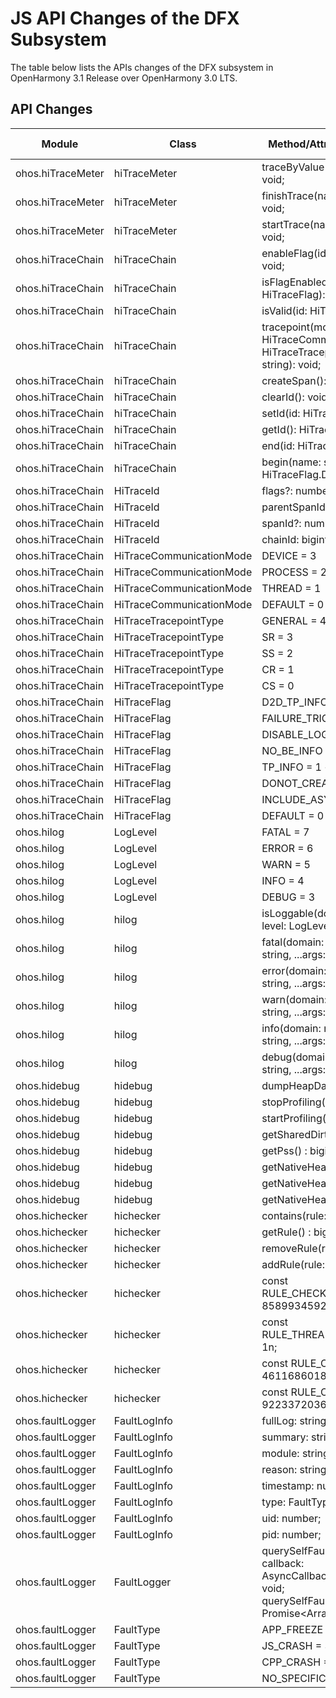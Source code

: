 # JS API Changes of the DFX Subsystem

The table below lists the APIs changes of the DFX subsystem in OpenHarmony 3.1 Release over OpenHarmony 3.0 LTS.

## API Changes

| Module| Class| Method/Attribute/Enumeration/Constant| Change Type|
|---|---|---|---|
| ohos.hiTraceMeter | hiTraceMeter | traceByValue(name: string, count: number): void; | Added|
| ohos.hiTraceMeter | hiTraceMeter | finishTrace(name: string, taskId: number): void; | Added|
| ohos.hiTraceMeter | hiTraceMeter | startTrace(name: string, taskId: number): void; | Added|
| ohos.hiTraceChain | hiTraceChain | enableFlag(id: HiTraceId, flag: HiTraceFlag): void; | Added|
| ohos.hiTraceChain | hiTraceChain | isFlagEnabled(id: HiTraceId, flag: HiTraceFlag): boolean; | Added|
| ohos.hiTraceChain | hiTraceChain | isValid(id: HiTraceId): boolean; | Added|
| ohos.hiTraceChain | hiTraceChain | tracepoint(mode: HiTraceCommunicationMode, type: HiTraceTracepointType, id: HiTraceId, msg?: string): void; | Added|
| ohos.hiTraceChain | hiTraceChain | createSpan(): HiTraceId; | Added|
| ohos.hiTraceChain | hiTraceChain | clearId(): void; | Added|
| ohos.hiTraceChain | hiTraceChain | setId(id: HiTraceId): void; | Added|
| ohos.hiTraceChain | hiTraceChain | getId(): HiTraceId; | Added|
| ohos.hiTraceChain | hiTraceChain | end(id: HiTraceId): void; | Added|
| ohos.hiTraceChain | hiTraceChain | begin(name: string, flags: number = HiTraceFlag.DEFAULT): HiTraceId; | Added|
| ohos.hiTraceChain | HiTraceId | flags?: number; | Added|
| ohos.hiTraceChain | HiTraceId | parentSpanId?: number; | Added|
| ohos.hiTraceChain | HiTraceId | spanId?: number; | Added|
| ohos.hiTraceChain | HiTraceId | chainId: bigint; | Added|
| ohos.hiTraceChain | HiTraceCommunicationMode | DEVICE  = 3 | Added|
| ohos.hiTraceChain | HiTraceCommunicationMode | PROCESS = 2 | Added|
| ohos.hiTraceChain | HiTraceCommunicationMode | THREAD  = 1 | Added|
| ohos.hiTraceChain | HiTraceCommunicationMode | DEFAULT = 0 | Added|
| ohos.hiTraceChain | HiTraceTracepointType | GENERAL = 4 | Added|
| ohos.hiTraceChain | HiTraceTracepointType | SR = 3 | Added|
| ohos.hiTraceChain | HiTraceTracepointType | SS = 2 | Added|
| ohos.hiTraceChain | HiTraceTracepointType | CR = 1 | Added|
| ohos.hiTraceChain | HiTraceTracepointType | CS = 0 | Added|
| ohos.hiTraceChain | HiTraceFlag | D2D_TP_INFO       = 1 << 6 | Added|
| ohos.hiTraceChain | HiTraceFlag | FAILURE_TRIGGER   = 1 << 5 | Added|
| ohos.hiTraceChain | HiTraceFlag | DISABLE_LOG  = 1 << 4 | Added|
| ohos.hiTraceChain | HiTraceFlag | NO_BE_INFO        = 1 << 3 | Added|
| ohos.hiTraceChain | HiTraceFlag | TP_INFO           = 1 << 2 | Added|
| ohos.hiTraceChain | HiTraceFlag | DONOT_CREATE_SPAN = 1 << 1 | Added|
| ohos.hiTraceChain | HiTraceFlag | INCLUDE_ASYNC     = 1 | Added|
| ohos.hiTraceChain | HiTraceFlag | DEFAULT           = 0 | Added|
| ohos.hilog | LogLevel | FATAL = 7 | Added|
| ohos.hilog | LogLevel | ERROR = 6 | Added|
| ohos.hilog | LogLevel | WARN = 5 | Added|
| ohos.hilog | LogLevel | INFO = 4 | Added|
| ohos.hilog | LogLevel | DEBUG = 3 | Added|
| ohos.hilog | hilog | isLoggable(domain: number, tag: string, level: LogLevel) : boolean; | Added|
| ohos.hilog | hilog | fatal(domain: number, tag: string, format: string, ...args: any[]) : void; | Added|
| ohos.hilog | hilog | error(domain: number, tag: string, format: string, ...args: any[]) : void; | Added|
| ohos.hilog | hilog | warn(domain: number, tag: string, format: string, ...args: any[]) : void; | Added|
| ohos.hilog | hilog | info(domain: number, tag: string, format: string, ...args: any[]) : void; | Added|
| ohos.hilog | hilog | debug(domain: number, tag: string, format: string, ...args: any[]) : void; | Added|
| ohos.hidebug | hidebug | dumpHeapData(filename : string) : void; | Added|
| ohos.hidebug | hidebug | stopProfiling() : void; | Added|
| ohos.hidebug | hidebug | startProfiling(filename : string) : void; | Added|
| ohos.hidebug | hidebug | getSharedDirty() : bigint; | Added|
| ohos.hidebug | hidebug | getPss() : bigint; | Added|
| ohos.hidebug | hidebug | getNativeHeapFreeSize() : bigint; | Added|
| ohos.hidebug | hidebug | getNativeHeapAllocatedSize() : bigint; | Added|
| ohos.hidebug | hidebug | getNativeHeapSize() : bigint; | Added|
| ohos.hichecker | hichecker | contains(rule: bigint) : boolean; | Added|
| ohos.hichecker | hichecker | getRule() : bigint; | Added|
| ohos.hichecker | hichecker | removeRule(rule: bigint) : void; | Added|
| ohos.hichecker | hichecker | addRule(rule: bigint) : void; | Added|
| ohos.hichecker | hichecker | const RULE_CHECK_ABILITY_CONNECTION_LEAK: 8589934592n; | Added|
| ohos.hichecker | hichecker | const RULE_THREAD_CHECK_SLOW_PROCESS: 1n; | Added|
| ohos.hichecker | hichecker | const RULE_CAUTION_TRIGGER_CRASH: 4611686018427387904n; | Added|
| ohos.hichecker | hichecker | const RULE_CAUTION_PRINT_LOG: 9223372036854775808n; | Added|
| ohos.faultLogger | FaultLogInfo | fullLog: string; | Added|
| ohos.faultLogger | FaultLogInfo | summary: string; | Added|
| ohos.faultLogger | FaultLogInfo | module: string; | Added|
| ohos.faultLogger | FaultLogInfo | reason: string; | Added|
| ohos.faultLogger | FaultLogInfo | timestamp: number; | Added|
| ohos.faultLogger | FaultLogInfo | type: FaultType; | Added|
| ohos.faultLogger | FaultLogInfo | uid: number; | Added|
| ohos.faultLogger | FaultLogInfo | pid: number; | Added|
| ohos.faultLogger | FaultLogger | querySelfFaultLog(faultType: FaultType, callback: AsyncCallback\<Array\<FaultLogInfo>>) : void;<br>querySelfFaultLog(faultType: FaultType) : Promise\<Array\<FaultLogInfo>>; | Added|
| ohos.faultLogger | FaultType | APP_FREEZE = 4 | Added|
| ohos.faultLogger | FaultType | JS_CRASH = 3 | Added|
| ohos.faultLogger | FaultType | CPP_CRASH = 2 | Added|
| ohos.faultLogger | FaultType | NO_SPECIFIC = 0 | Added|
